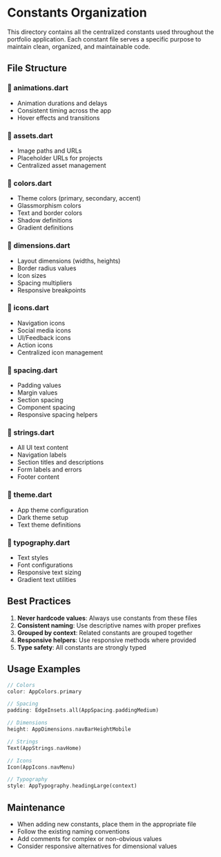 # Constants Organization

This directory contains all the centralized constants used throughout the portfolio application. Each constant file serves a specific purpose to maintain clean, organized, and maintainable code.

## File Structure

### 📁 animations.dart

- Animation durations and delays
- Consistent timing across the app
- Hover effects and transitions

### 📁 assets.dart

- Image paths and URLs
- Placeholder URLs for projects
- Centralized asset management

### 📁 colors.dart

- Theme colors (primary, secondary, accent)
- Glassmorphism colors
- Text and border colors
- Shadow definitions
- Gradient definitions

### 📁 dimensions.dart

- Layout dimensions (widths, heights)
- Border radius values
- Icon sizes
- Spacing multipliers
- Responsive breakpoints

### 📁 icons.dart

- Navigation icons
- Social media icons
- UI/Feedback icons
- Action icons
- Centralized icon management

### 📁 spacing.dart

- Padding values
- Margin values
- Section spacing
- Component spacing
- Responsive spacing helpers

### 📁 strings.dart

- All UI text content
- Navigation labels
- Section titles and descriptions
- Form labels and errors
- Footer content

### 📁 theme.dart

- App theme configuration
- Dark theme setup
- Text theme definitions

### 📁 typography.dart

- Text styles
- Font configurations
- Responsive text sizing
- Gradient text utilities

## Best Practices

1. **Never hardcode values**: Always use constants from these files
2. **Consistent naming**: Use descriptive names with proper prefixes
3. **Grouped by context**: Related constants are grouped together
4. **Responsive helpers**: Use responsive methods where provided
5. **Type safety**: All constants are strongly typed

## Usage Examples

```dart
// Colors
color: AppColors.primary

// Spacing
padding: EdgeInsets.all(AppSpacing.paddingMedium)

// Dimensions
height: AppDimensions.navBarHeightMobile

// Strings
Text(AppStrings.navHome)

// Icons
Icon(AppIcons.navMenu)

// Typography
style: AppTypography.headingLarge(context)
```

## Maintenance

- When adding new constants, place them in the appropriate file
- Follow the existing naming conventions
- Add comments for complex or non-obvious values
- Consider responsive alternatives for dimensional values
